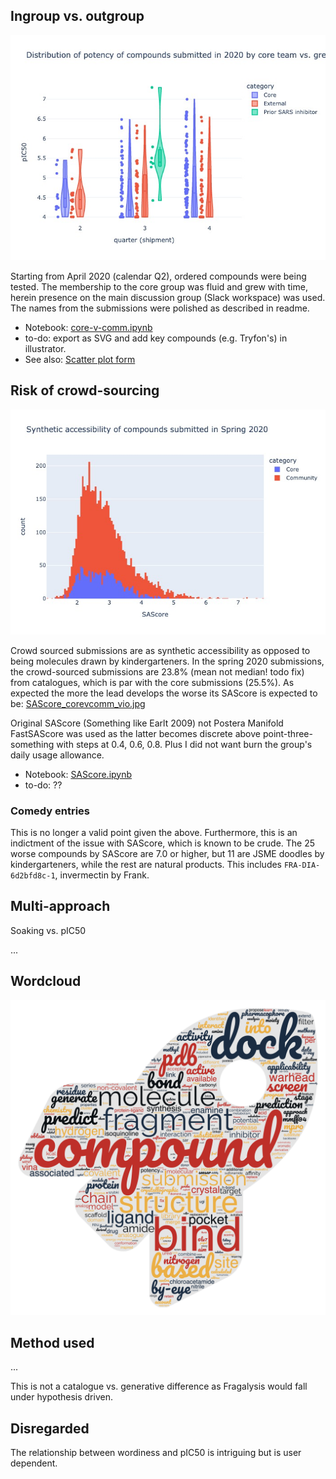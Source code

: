 ## Ingroup vs. outgroup

![images/core-v-comm_vio2020.jpg](images/core-v-comm_vio2020.jpg)

Starting from April 2020 (calendar Q2), ordered compounds were being tested.
The membership to the core group was fluid and grew with time, 
herein presence on the main discussion group (Slack workspace) was used.
The names from the submissions were polished as described in readme.

* Notebook: [core-v-comm.ipynb](core-v-comm.ipynb)
* to-do: export as SVG and add key compounds (e.g. Tryfon's) in illustrator.
* See also:  [Scatter plot form](images/core-v-comm_distro.jpg)

## Risk of crowd-sourcing

![images/SAScore_corevcomm_histo.jpg](images/SAScore_corevcomm_histo.jpg)

Crowd sourced submissions are as synthetic accessibility as opposed to being molecules drawn by kindergarteners.
In the spring 2020 submissions, the crowd-sourced submissions are 23.8% (mean not median! todo fix) from catalogues, which is par with the core submissions (25.5%).
As expected the more the lead develops the worse its SAScore is expected to be: [SAScore_corevcomm_vio.jpg](images/SAScore_corevcomm_vio.jpg)

Original SAScore (Something like Earlt 2009) not Postera Manifold FastSAScore was used as the latter becomes discrete above point-three-something with steps at 0.4, 0.6, 0.8. Plus I did not want burn the group's daily usage allowance.

* Notebook: [SAScore.ipynb](SAScore.ipynb)
* to-do: ??

### Comedy entries

This is no longer a valid point given the above.
Furthermore, this is an indictment of the issue with SAScore, which is known to be crude.
The 25 worse compounds by SAScore are 7.0 or higher, but 11 are JSME doodles by kindergarteners, while the rest are natural products. This includes `FRA-DIA-6d2bfd8c-1`, invermectin by Frank.

## Multi-approach

Soaking vs. pIC50

...

## Wordcloud

![wordcloud.jpg](images/wordcloud.jpg)

## Method used

...

This is not a catalogue vs. generative difference as Fragalysis would fall under hypothesis driven.


## Disregarded

The relationship between wordiness and pIC50 is intriguing but is user dependent.
